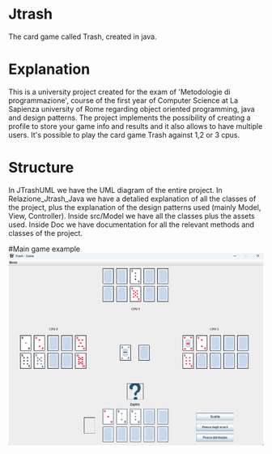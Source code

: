 # Jtrash
The card game called Trash, created in java.
# Explanation
This is a university project created for the exam of 'Metodologie di programmazione', course of the first year of Computer Science at La Sapienza university of Rome regarding object oriented programming, java and design patterns.
The project implements the possibility of creating a profile to store your game info and results and it also allows to have multiple users. It's possible to play the card game Trash against 1,2 or 3 cpus.
# Structure 
In JTrashUML we have the UML diagram of the entire project. In Relazione_Jtrash_Java we have a detalied explanation of all the classes of the project, plus the explanation of the design patterns used (mainly Model, View, Controller). 
Inside src/Model we have all the classes plus the assets used. Inside Doc we have documentation for all the relevant methods and classes of the project.

#Main game example
![Screenshot](ScreenImage/Example.png)

